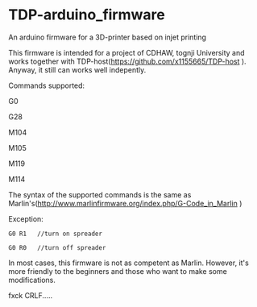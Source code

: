 # TDP-arduino_firmware

An arduino firmware for a 3D-printer based on injet printing



This firmware is intended for a project of CDHAW, tognji University and works together with TDP-host(https://github.com/x1155665/TDP-host ). Anyway, it still can works well indepently.



Commands supported:
  
  G0 
  
  G28
  
  M104
  
  M105
  
  M119
  
  M114  
  
  The syntax of the supported commands is the same as Marlin's(http://www.marlinfirmware.org/index.php/G-Code_in_Marlin )
  
  Exception:
   
    G0 R1   //turn on spreader
  
    G0 R0   //turn off spreader 



In most cases, this firmware is not as competent as Marlin. However, it's more friendly to the beginners and those who want to make some modifications.


fxck CRLF.....

